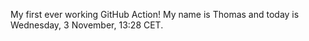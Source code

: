 My first ever working GitHub Action!
My name is Thomas and today is Wednesday, 3 November, 13:28 CET. 
